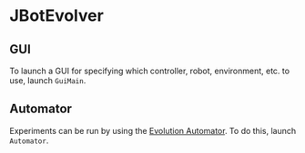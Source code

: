 # JBotEvolver
## GUI
To launch a GUI for specifying which controller, robot, environment, etc. to use,
launch `GuiMain`.

## Automator
Experiments can be run by using the [Evolution Automator](https://github.com/BioMachinesLab/jbotevolver/wiki/Evolution-Automator).
To do this, launch `Automator`.

